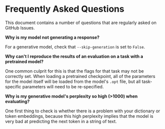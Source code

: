 # Frequently Asked Questions

This document contains a number of questions that are regularly asked on GitHub Issues.


**Why is my model not generating a response?**

For a generative model, check that `--skip-generation` is set to `False`.


**Why can't I reproduce the results of an evaluation on a task with a pretrained model?**

One common culprit for this is that the flags for that task may not be correctly set. When loading a pretrained checkpoint, all of the parameters for the model itself will be loaded from the model's `.opt` file, but all task-specific parameters will need to be re-specified.


**Why is my generative model's perplexity so high (>1000) when evaluating?**

One first thing to check is whether there is a problem with your dictionary or token embeddings, because this high perplexity implies that the model is very bad at predicting the next token in a string of text.
